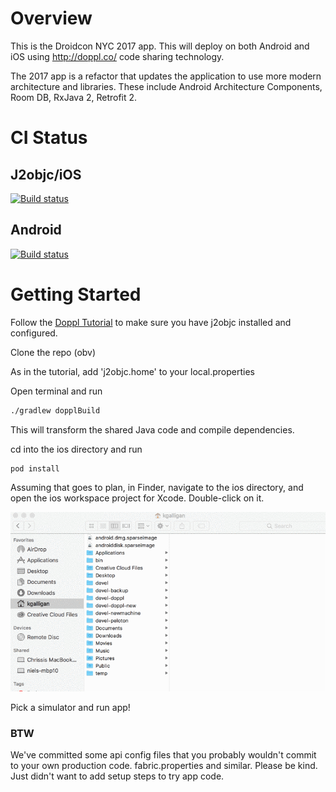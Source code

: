 # Overview

This is the Droidcon NYC 2017 app. This will deploy on both Android and iOS using http://doppl.co/ code sharing technology.

The 2017 app is a refactor that updates the application to use more modern architecture and libraries. These include Android Architecture Components, Room DB, RxJava 2, Retrofit 2.

# CI Status

## J2objc/iOS
[![Build status](https://build.appcenter.ms/v0.1/apps/75d67777-b806-4d55-9029-4ed199653717/branches/master/badge)](https://appcenter.ms)

## Android
[![Build status](https://build.appcenter.ms/v0.1/apps/0b5a4973-92e0-4cac-847f-9fbd62b33d1f/branches/master/badge)](https://appcenter.ms)

# Getting Started

Follow the [Doppl Tutorial](http://doppl.co/docs/Tutorial.html) to make sure you have j2objc installed and configured.

Clone the repo (obv)

As in the tutorial, add 'j2objc.home' to your local.properties

Open terminal and run

```bash
./gradlew dopplBuild
```

This will transform the shared Java code and compile dependencies.

cd into the ios directory and run

```bash
pod install
```

Assuming that goes to plan, in Finder, navigate to the ios directory, and open the ios workspace project for Xcode. Double-click on it.

![Finding workspace in Finder](docs/findworkspace.gif)

Pick a simulator and run app!


### BTW

We've committed some api config files that you probably wouldn't commit to your own production code. fabric.properties and similar. Please
be kind. Just didn't want to add setup steps to try app code.
